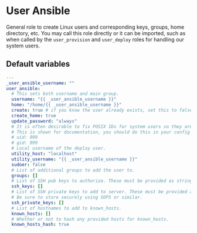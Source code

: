 # User Ansible
General role to create Linux users and corresponding keys, groups, home directory, etc. You may call this role directly or it can be imported, such as when called by the `user_provision` and `user_deploy` roles for handling our system users.

<!--TOC-->
<!--ENDTOC-->

<!--ROLEVARS-->
## Default variables
```yaml
---
_user_ansible_username: ""
user_ansible:
  # This sets both username and main group.
  username: "{{ _user_ansible_username }}"
  home: "/home/{{ _user_ansible_username }}"
  create: true # if you know the user already exists, set this to false to not create the user.
  create_home: true
  update_password: "always"
  # It is often desirable to fix POSIX IDs for system users so they are consistent across your fleet
  # This is shown for documentation, you should do this in your config repo
  # uid: 999
  # gid: 999
  # Local username of the deploy user.
  utility_host: "localhost"
  utility_username: "{{ _user_ansible_username }}"
  sudoer: false
  # List of additional groups to add the user to.
  groups: []
  # List of SSH pub keys to authorize. These must be provided as strings (content of the pub key).
  ssh_keys: []
  # List of SSH private keys to add to server. These must be provided as strings (content of the private key).
  # Be sure to store securely using SOPS or similar.
  ssh_private_keys: []
  # List of hostnames to add to known_hosts.
  known_hosts: []
  # Whether or not to hash any provided hosts for known_hosts.
  known_hosts_hash: true

```

<!--ENDROLEVARS-->
